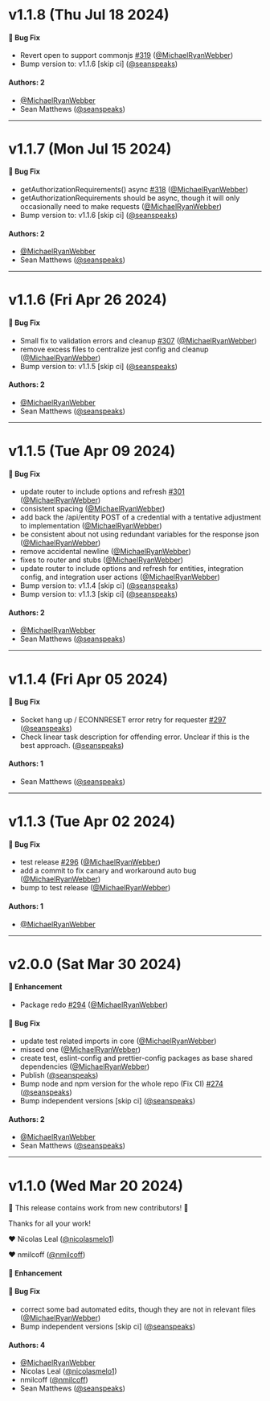 # v1.1.8 (Thu Jul 18 2024)

#### 🐛 Bug Fix

- Revert open to support commonjs [#319](https://github.com/friggframework/frigg/pull/319) ([@MichaelRyanWebber](https://github.com/MichaelRyanWebber))
- Bump version to: v1.1.6 \[skip ci\] ([@seanspeaks](https://github.com/seanspeaks))

#### Authors: 2

- [@MichaelRyanWebber](https://github.com/MichaelRyanWebber)
- Sean Matthews ([@seanspeaks](https://github.com/seanspeaks))

---

# v1.1.7 (Mon Jul 15 2024)

#### 🐛 Bug Fix

- getAuthorizationRequirements() async [#318](https://github.com/friggframework/frigg/pull/318) ([@MichaelRyanWebber](https://github.com/MichaelRyanWebber))
- getAuthorizationRequirements should be async, though it will only occasionally need to make requests ([@MichaelRyanWebber](https://github.com/MichaelRyanWebber))
- Bump version to: v1.1.6 \[skip ci\] ([@seanspeaks](https://github.com/seanspeaks))

#### Authors: 2

- [@MichaelRyanWebber](https://github.com/MichaelRyanWebber)
- Sean Matthews ([@seanspeaks](https://github.com/seanspeaks))

---

# v1.1.6 (Fri Apr 26 2024)

#### 🐛 Bug Fix

- Small fix to validation errors and cleanup [#307](https://github.com/friggframework/frigg/pull/307) ([@MichaelRyanWebber](https://github.com/MichaelRyanWebber))
- remove excess files to centralize jest config and cleanup ([@MichaelRyanWebber](https://github.com/MichaelRyanWebber))
- Bump version to: v1.1.5 \[skip ci\] ([@seanspeaks](https://github.com/seanspeaks))

#### Authors: 2

- [@MichaelRyanWebber](https://github.com/MichaelRyanWebber)
- Sean Matthews ([@seanspeaks](https://github.com/seanspeaks))

---

# v1.1.5 (Tue Apr 09 2024)

#### 🐛 Bug Fix

- update router to include options and refresh [#301](https://github.com/friggframework/frigg/pull/301) ([@MichaelRyanWebber](https://github.com/MichaelRyanWebber))
- consistent spacing ([@MichaelRyanWebber](https://github.com/MichaelRyanWebber))
- add back the /api/entity POST of a credential with a tentative adjustment to implementation ([@MichaelRyanWebber](https://github.com/MichaelRyanWebber))
- be consistent about not using redundant variables for the response json ([@MichaelRyanWebber](https://github.com/MichaelRyanWebber))
- remove accidental newline ([@MichaelRyanWebber](https://github.com/MichaelRyanWebber))
- fixes to router and stubs ([@MichaelRyanWebber](https://github.com/MichaelRyanWebber))
- update router to include options and refresh for entities, integration config, and integration user actions ([@MichaelRyanWebber](https://github.com/MichaelRyanWebber))
- Bump version to: v1.1.4 \[skip ci\] ([@seanspeaks](https://github.com/seanspeaks))
- Bump version to: v1.1.3 \[skip ci\] ([@seanspeaks](https://github.com/seanspeaks))

#### Authors: 2

- [@MichaelRyanWebber](https://github.com/MichaelRyanWebber)
- Sean Matthews ([@seanspeaks](https://github.com/seanspeaks))

---

# v1.1.4 (Fri Apr 05 2024)

#### 🐛 Bug Fix

- Socket hang up / ECONNRESET error retry for requester [#297](https://github.com/friggframework/frigg/pull/297) ([@seanspeaks](https://github.com/seanspeaks))
- Check linear task description for offending error. Unclear if this is the best approach. ([@seanspeaks](https://github.com/seanspeaks))

#### Authors: 1

- Sean Matthews ([@seanspeaks](https://github.com/seanspeaks))

---

# v1.1.3 (Tue Apr 02 2024)

#### 🐛 Bug Fix

- test release [#296](https://github.com/friggframework/frigg/pull/296) ([@MichaelRyanWebber](https://github.com/MichaelRyanWebber))
- add a commit to fix canary and workaround auto bug ([@MichaelRyanWebber](https://github.com/MichaelRyanWebber))
- bump to test release ([@MichaelRyanWebber](https://github.com/MichaelRyanWebber))

#### Authors: 1

- [@MichaelRyanWebber](https://github.com/MichaelRyanWebber)

---

# v2.0.0 (Sat Mar 30 2024)

#### 🚀 Enhancement

- Package redo [#294](https://github.com/friggframework/frigg/pull/294) ([@MichaelRyanWebber](https://github.com/MichaelRyanWebber))

#### 🐛 Bug Fix

- update test related imports in core ([@MichaelRyanWebber](https://github.com/MichaelRyanWebber))
- missed one ([@MichaelRyanWebber](https://github.com/MichaelRyanWebber))
- create test, eslint-config and prettier-config packages as base shared dependencies ([@MichaelRyanWebber](https://github.com/MichaelRyanWebber))
- Publish ([@seanspeaks](https://github.com/seanspeaks))
- Bump node and npm version for the whole repo (Fix CI) [#274](https://github.com/friggframework/frigg/pull/274) ([@seanspeaks](https://github.com/seanspeaks))
- Bump independent versions \[skip ci\] ([@seanspeaks](https://github.com/seanspeaks))

#### Authors: 2

- [@MichaelRyanWebber](https://github.com/MichaelRyanWebber)
- Sean Matthews ([@seanspeaks](https://github.com/seanspeaks))

---

# v1.1.0 (Wed Mar 20 2024)

:tada: This release contains work from new contributors! :tada:

Thanks for all your work!

:heart: Nicolas Leal ([@nicolasmelo1](https://github.com/nicolasmelo1))

:heart: nmilcoff ([@nmilcoff](https://github.com/nmilcoff))

#### 🚀 Enhancement


#### 🐛 Bug Fix

- correct some bad automated edits, though they are not in relevant files ([@MichaelRyanWebber](https://github.com/MichaelRyanWebber))
- Bump independent versions \[skip ci\] ([@seanspeaks](https://github.com/seanspeaks))

#### Authors: 4

- [@MichaelRyanWebber](https://github.com/MichaelRyanWebber)
- Nicolas Leal ([@nicolasmelo1](https://github.com/nicolasmelo1))
- nmilcoff ([@nmilcoff](https://github.com/nmilcoff))
- Sean Matthews ([@seanspeaks](https://github.com/seanspeaks))
